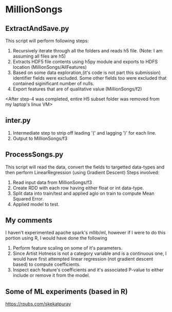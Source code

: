 # MillionSongs

ExtractAndSave.py
-----------------
This script will perform following steps:
1. Recursively iterate through all the folders and reads h5 file.  (Note: I am assuming all files are h5)
2. Extracts HDF5 file contents using h5py module and exports to HDFS location (MillionSongs/AllFeatures)
3. Based on some data exploration,(it's code is not part this submission) identifier fields were excluded.  Some other fields too were excluded that contained siginificant number of nulls.
4. Export features that are of qualitative value (MillionSongs/f2)

<After step-4 was completed, entire H5 subset folder was removed from my laptop's linux VM>

inter.py
--------
1. Intermediate step to strip off leading '(' and lagging ')' for each line.
2. Output to MillionSongs/f3

ProcessSongs.py
----------------
This script will read the data, convert the fields to targetted data-types and then perform LinearRegression (using Gradient Descent) 
Steps involved:
1. Read input data from MillionSongs/f3
2. Create RDD with each row having either float or int data-type.
3. Split data into train/test and applied aglo on train to compute Mean Squared Error.
4. Applied model to test.

My comments
-----------
I haven't experimented apache spark's mllib/ml, however if I were to do this portion using R, I would have done the following
1. Perform feature scaling on some of it's parameters.
2. Since Artist Hotness is not a category variable and is a continuous one, I would have first attempted linear regression (not gradient descent based) to compute coefficients.
3. Inspect each feature's coefficients and it's associated P-value to either include or remove it from the model.

Some of ML experiments (based in R)
-------------------------------------
https://rpubs.com/skekatpuray


